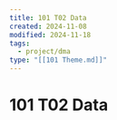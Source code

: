 ```yaml
---
title: 101 T02 Data
created: 2024-11-08
modified: 2024-11-18
tags:
  - project/dma
type: "[[101 Theme.md]]"
---
```

# 101 T02 Data
